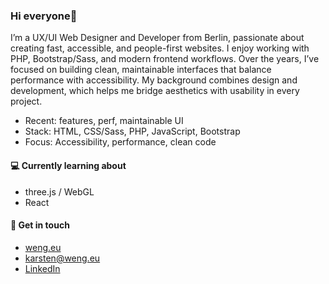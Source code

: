 ﻿### Hi everyone🦎

I’m a UX/UI Web Designer and Developer from Berlin, passionate about creating fast, accessible, and people-first websites. I enjoy working with PHP, Bootstrap/Sass, and modern frontend workflows. Over the years, I’ve focused on building clean, maintainable interfaces that balance performance with accessibility. My background combines design and development, which helps me bridge aesthetics with usability in every project.

-   Recent: features, perf, maintainable UI
-   Stack: HTML, CSS/Sass, PHP, JavaScript, Bootstrap
-   Focus: Accessibility, performance, clean code

#### 💻 Currently learning about

-   three.js / WebGL
-   React

#### 💬 Get in touch

-   [weng.eu](https://weng.eu/)
-   karsten@weng.eu
-   [LinkedIn](https://www.linkedin.com/in/kweng/)
